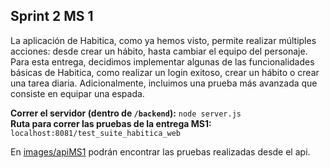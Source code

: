 ## Sprint 2 MS 1

La aplicación de Habitica, como ya hemos visto, permite realizar múltiples acciones: desde crear un hábito, hasta cambiar el equipo del personaje. Para esta entrega, decidimos implementar algunas de las funcionalidades básicas de Habitica, como realizar un login exitoso, crear un hábito o crear una tarea diaria. Adicionalmente, incluimos una prueba más avanzada que consiste en equipar una espada.

<b>Correr el servidor (dentro de `/backend`):</b> `node server.js`<br>
<b>Ruta para correr las pruebas de la entrega MS1:</b> `localhost:8081/test_suite_habitica_web`

En [images/apiMS1](https://github.com/segoto/MISO4208-Proyecto/tree/master/images/apiMS1) podrán encontrar las pruebas realizadas desde el api.
